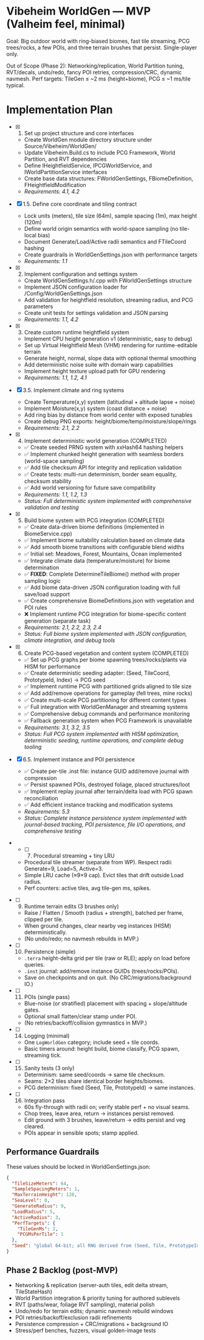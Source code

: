 # Vibeheim WorldGen — MVP (Valheim feel, minimal)

Goal: Big outdoor world with ring-biased biomes, fast tile streaming, PCG trees/rocks, a few POIs, and three terrain brushes that persist. Single-player only.

Out of Scope (Phase 2): Networking/replication, World Partition tuning, RVT/decals, undo/redo, fancy POI retries, compression/CRC, dynamic navmesh.
Perf targets: TileGen ≤ ~2 ms (height+biome), PCG ≤ ~1 ms/tile typical.




# Implementation Plan

- [x] 1. Set up project structure and core interfaces

  - Create WorldGen module directory structure under Source/Vibeheim/WorldGen/
  - Update Vibeheim.Build.cs to include PCG Framework, World Partition, and RVT dependencies
  - Define IHeightfieldService, IPCGWorldService, and IWorldPartitionService interfaces
  - Create base data structures: FWorldGenSettings, FBiomeDefinition, FHeightfieldModification
  - _Requirements: 4.1, 4.2_

- [x] 1.5. Define core coordinate and tiling contract
  - Lock units (meters), tile size (64m), sample spacing (1m), max height (120m)
  - Define world origin semantics with world-space sampling (no tile-local bias)
  - Document Generate/Load/Active radii semantics and FTileCoord hashing
  - Create guardrails in WorldGenSettings.json with performance targets
  - _Requirements: 1.1_

- [x] 2. Implement configuration and settings system
  - Create WorldGenSettings.h/.cpp with FWorldGenSettings structure
  - Implement JSON configuration loader for /Config/WorldGenSettings.json
  - Add validation for heightfield resolution, streaming radius, and PCG parameters
  - Create unit tests for settings validation and JSON parsing
  - _Requirements: 1.1, 4.2_

- [x] 3. Create custom runtime heightfield system
  - Implement CPU height generation v1 (deterministic, easy to debug)
  - Set up Virtual Heightfield Mesh (VHM) rendering for runtime-editable terrain
  - Generate height, normal, slope data with optional thermal smoothing
  - Add deterministic noise suite with domain warp capabilities
  - Implement height texture upload path for GPU rendering
  - _Requirements: 1.1, 1.2, 4.1_

- [x] 3.5. Implement climate and ring systems
  - Create Temperature(x,y) system (latitudinal + altitude lapse + noise)
  - Implement Moisture(x,y) system (coast distance + noise)
  - Add ring bias by distance from world center with exposed tunables
  - Create debug PNG exports: height/biome/temp/moisture/slope/rings
  - _Requirements: 2.1, 2.2_

- [x] 4. Implement deterministic world generation (COMPLETED)
  - ✅ Create seeded PRNG system with xxHash64 hashing helpers
  - ✅ Implement chunked height generation with seamless borders (world-space sampling)
  - ✅ Add tile checksum API for integrity and replication validation
  - ✅ Create tests: multi-run determinism, border seam equality, checksum stability
  - ✅ Add world versioning for future save compatibility
  - _Requirements: 1.1, 1.2, 1.3_
  - _Status: Full deterministic system implemented with comprehensive validation and testing_

- [x] 5. Build biome system with PCG integration (COMPLETED)
  - ✅ Create data-driven biome definitions (implemented in BiomeService.cpp)
  - ✅ Implement biome suitability calculation based on climate data
  - ✅ Add smooth biome transitions with configurable blend widths
  - ✅ Initial set: Meadows, Forest, Mountains, Ocean implemented
  - ✅ Integrate climate data (temperature/moisture) for biome determination
  - ✅ **FIXED**: Complete DetermineTileBiome() method with proper sampling logic
  - ✅ Add biome data-driven JSON configuration loading with full save/load support
  - ✅ Create comprehensive BiomeDefinitions.json with vegetation and POI rules
  - ❌ Implement runtime PCG integration for biome-specific content generation (separate task)
  - _Requirements: 2.1, 2.2, 2.3, 2.4_
  - _Status: Full biome system implemented with JSON configuration, climate integration, and debug tools_

- [x] 6. Create PCG-based vegetation and content system (COMPLETED)
  - ✅ Set up PCG graphs per biome spawning trees/rocks/plants via HISM for performance
  - ✅ Create deterministic seeding adapter: (Seed, TileCoord, PrototypeId, Index) → PCG seed
  - ✅ Implement runtime PCG with partitioned grids aligned to tile size
  - ✅ Add add/remove operations for gameplay (fell trees, mine rocks)
  - ✅ Create multi-scale PCG partitioning for different content types
  - ✅ Full integration with WorldGenManager and streaming systems
  - ✅ Comprehensive debug commands and performance monitoring
  - ✅ Fallback generation system when PCG Framework is unavailable
  - _Requirements: 3.1, 3.2, 3.5_
  - _Status: Full PCG system implemented with HISM optimization, deterministic seeding, runtime operations, and complete debug tooling_

- [x] 6.5. Implement instance and POI persistence
  - ✅ Create per-tile .inst file: instance GUID add/remove journal with compression
  - ✅ Persist spawned POIs, destroyed foliage, placed structures/loot
  - ✅ Implement replay journal after terrain/delta load with PCG spawn reconciliation
  - ✅ Add efficient instance tracking and modification systems
  - _Requirements: 5.3_
  - _Status: Complete instance persistence system implemented with journal-based tracking, POI persistence, file I/O operations, and comprehensive testing_

- - [ ] 7) Procedural streaming + tiny LRU
  - Procedural tile streamer (separate from WP). Respect radii: Generate=9, Load=5, Active=3.
  - Simple LRU cache (≈9×9 cap). Evict tiles that drift outside Load radius.
  - Perf counters: active tiles, avg tile-gen ms, spikes.

- [ ] 9) Runtime terrain edits (3 brushes only)
  - Raise / Flatten / Smooth (radius + strength), batched per frame, clipped per tile.
  - When ground changes, clear nearby veg instances (HISM) deterministically.
  - (No undo/redo; no navmesh rebuilds in MVP.)

- [ ] 10) Persistence (simple)
  - `.terra` height-delta grid per tile (raw or RLE); apply on load before queries.
  - `.inst` journal: add/remove instance GUIDs (trees/rocks/POIs).
  - Save on checkpoints and on quit. (No CRC/migrations/background IO.)

- [ ] 11) POIs (single pass)
  - Blue-noise (or stratified) placement with spacing + slope/altitude gates.
  - Optional small flatten/clear stamp under POI.
  - (No retries/backoff/collision gymnastics in MVP.)

- [ ] 14) Logging (minimal)
  - One `LogWorldGen` category; include seed + tile coords.
  - Basic timers around: height build, biome classify, PCG spawn, streaming tick.

- [ ] 15) Sanity tests (3 only)
  - Determinism: same seed/coords → same tile checksum.
  - Seams: 2×2 tiles share identical border heights/biomes.
  - PCG determinism: fixed (Seed, Tile, PrototypeId) → same instances.

- [ ] 16) Integration pass
  - 60s fly-through with radii on; verify stable perf + no visual seams.
  - Chop trees, leave area, return → instances persist removed.
  - Edit ground with 3 brushes, leave/return → edits persist and veg cleared.
  - POIs appear in sensible spots; stamp applied.

## Performance Guardrails

These values should be locked in WorldGenSettings.json:

```json
{
  "TileSizeMeters": 64,
  "SampleSpacingMeters": 1,
  "MaxTerrainHeight": 120,
  "SeaLevel": 0,
  "GenerateRadius": 9,
  "LoadRadius": 5,
  "ActiveRadius": 3,
  "PerfTargets": {
    "TileGenMs": 2,
    "PCGMsPerTile": 1
  },
  "Seed": "global 64-bit; all RNG derived from (Seed, Tile, PrototypeId, Index)"
}
```

## Phase 2 Backlog (post-MVP)
- Networking & replication (server-auth tiles, edit delta stream, TileStateHash)
- World Partition integration & priority tuning for authored sublevels
- RVT (paths/wear, foliage RVT sampling), material polish
- Undo/redo for terrain edits; dynamic navmesh rebuild windows
- POI retries/backoff/exclusion radii refinements
- Persistence compression + CRC/migrations + background IO
- Stress/perf benches, fuzzers, visual golden-image tests